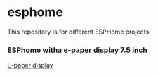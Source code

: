 # esphome
This repository is for different ESPHome projects.

### ESPhome witha e-paper display 7.5 inch
[E-paper display](/epaper-display-7-5)
